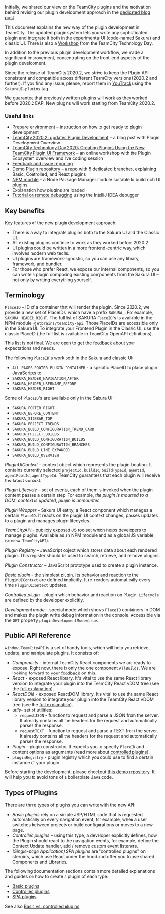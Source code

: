 [//]: # (title: Front-End Extensions)
[//]: # (auxiliary-id: Front-End+Extensions.html)

Initially, we shared our view on the TeamCity plugins and the motivation behind revising our plugin development approach in the [dedicated blog post](https://blog.jetbrains.com/teamcity/2020/09/teamcity-2020-2-updated-plugin-development).
   
This document explains the new way of the plugin development in TeamCity. The updated plugin system lets you write any sophisticated plugin and integrate it both in the [experimental UI](https://www.jetbrains.com/help/teamcity/teamcity-experimental-ui.html) (code-named Sakura) and classic UI. There is also a [Workshop](https://www.youtube.com/watch?v=-oa_8WLYFnE) from the TeamCity Technology Day.   

In addition to the previous plugin development workflow, we made a significant improvement, concentrating on the front-end aspects of the plugin development.

<note>

Since the release of TeamCity 2020.2, we strive to keep the Plugin API consistent and compatible across different TeamCity versions (2020.2 and further). If you find any issue, please, report them in [YouTrack](https://youtrack.jetbrains.com/issues/TW?q=tag:%20SakuraUI-Plugins%20) using the `SakuraUI-plugins` tag.
  
</note>

We guarantee that previously written plugins will work as they worked before 2020.2 EAP. New plugins will work starting from TeamCity 2020.2.

### Useful links
- [Prepare environment](getting-started-with-plugin-development.md) – instruction on how to get ready to plugin development
- [TeamCity 2020.2: updated Plugin Development](https://blog.jetbrains.com/teamcity/2020/09/teamcity-2020-2-updated-plugin-development) – a blog post with Plugin Development Overview
- [TeamCity Technology Day 2020: Creating Plugins Using the New TeamCity Plugin UI Framework](https://www.youtube.com/watch?v=-oa_8WLYFnE) – an online workshop with the Plugin Ecosystem overview and live coding session
- [Feedback and issue reporting](https://youtrack.jetbrains.com/issues/TW?q=tag:%20SakuraUI-Plugins%20)
- [Demo Plugin repository](https://github.com/JetBrains/teamcity-sakura-ui-plugins) – a repo with 5 dedicated branches, explaining Basic, Controlled, and React plugins
- [NPM module](https://github.com/JetBrains/teamcity-api-js) – a Node Package Manager module suitable to build rich UI plugins
- [Explanation how plugins are loaded](spa-ui-plugins.md#How+Plugins+are+loaded)
- [Tutorial on remote debugging](https://www.jetbrains.com/help/idea/tutorial-remote-debug.html) using the IntelliJ IDEA debugger

## Key benefits

Key features of the new plugin development approach:
* There is a way to integrate plugins both to the Sakura UI and the Classic UI.
* All existing plugins continue to work as they worked before 2020.2.
* UI plugins could be written in a more frontend-centric way, which involves modern web techs.
* UI plugins are framework-agnostic, so you can use any library, framework, and bundler.
* For those who prefer React, we expose our internal components, so you can write a plugin composing existing components from the Sakura UI – not only by writing everything yourself.

## Terminology

`PlaceID` – ID of a container that will render the plugin. Since 2020.2, we provide a new set of PlaceIDs, which have a prefix `SAKURA_`. For example, `SAKURA_HEADER_RIGHT`. The full list of SAKURA `PlaceID`'s is available in the NPM module `@jetbrains/teamcity-api`. Those PlaceIDs are accessible only in the Sakura UI. To integrate your Frontend Plugin in the Classic UI, use the classic PlaceID (the full list is available in TeamCity OpenAPI definitions).

This list is not final. We are open to get the [feedback](https://confluence.jetbrains.com/display/TW/Feedback) about your expectations and needs.

The following `PlaceID`'s work both in the Sakura and classic UI:
* `ALL_PAGES_FOOTER_PLUGIN_CONTAINER` - a specific PlaceID to place plugin JavaScripts to
* `SAKURA_HEADER_NAVIGATION_AFTER`
* `SAKURA_HEADER_USERNAME_BEFORE`
* `SAKURA_HEADER_RIGHT`

Some of `PlaceID`'s are available only in the Sakura UI:
* `SAKURA_FOOTER_RIGHT`
* `SAKURA_BEFORE_CONTENT`
* `SAKURA_SIDEBAR_TOP`
* `SAKURA_PROJECT_TRENDS`
* `SAKURA_BUILD_CONFIGURATION_TREND_CARD`
* `SAKURA_PROJECT_BUILDS`
* `SAKURA_BUILD_CONFIGURATION_BUILDS`
* `SAKURA_BUILD_CONFIGURATION_BRANCHES`
* `SAKURA_BUILD_LINE_EXPANDED`
* `SAKURA_BUILD_OVERVIEW`

_PluginUIContext_ – context object which represents the plugin location. It contains currently selected `projectId`, `buildId`, `buildTypeId`, `agentId`, `agentPoolId`, `agentTypeId`. TeamCity guarantees that each plugin will receive the latest context.

_Plugin Lifecycle_ – set of events, each of them is invoked when the plugin content passes a certain step. For example, _the plugin is mounted to a DOM_, _context is updated_, _plugin is unmounted_.

_Plugin Wrapper_ – Sakura UI entity, a React component which manages a certain `PlaceID`. It reacts on the plugin UI context changes, passes updates to a plugin and manages plugin lifecycles.

_TeamCityAPI_ – [publicly exposed](https://www.npmjs.com/package/@jetbrains/teamcity-api) JS toolset which helps developers to manage plugins. Available as an NPM module and as a global JS variable (`window.TeamCityAPI`).

_Plugin Registry_ – JavaScript object which stores data about each rendered plugin. This register should be used to search, retrieve, and remove plugins.

_Plugin Constructor_ – JavaScript prototype used to create a plugin instance.

_Basic plugin_ – the simplest plugin. Its behavior and reaction to the `PluginUIContext` are defined implicitly. It re-renders automatically every time `PluginUIContext` updates.

_Controlled plugin_ – plugin which behavior and reaction on `Plugin Lifecycle` are defined by the developer explicitly.

_Development mode_ – special mode which shows `PlaceID` containers in DOM and makes the plugin write debug information in the console. Accessible via the `GET` property `pluginDevelopmentMode=true`.

## Public API Reference

`window.TeamCityAPI` is a set of handy tools, which will help you retrieve, update, and manipulate plugins. It consists of:

* _Components_ - internal TeamCity React components we are ready to expose. Right now, there is only the one component `AllBuilds`. We are looking forward to your [feedback](https://confluence.jetbrains.com/display/TW/Feedback) on this.
* _React_ - exposed React library. It's vital to use the same React library version to integrate your plugin into the TeamCity React vDOM tree (see the [full explanation](spa-ui-plugins.md)).
* _ReactDOM_ - exposed ReactDOM library. It's vital to use the same React library version to integrate your plugin into the TeamCity React vDOM tree (see the [full explanation](spa-ui-plugins.md)).
* _utils_- set of utilities:
  * `requestJSON` - function to request and parse a JSON from the server. It already contains all the headers for the request and automatically parses the response.
  * `requestTEXT` - function to request and parse a TEXT from the server. It already contains all the headers for the request and automatically parses the response.
* _Plugin_ - plugin constructor. It expects you to specify `PlaceID` and content options as arguments (read more about [controlled plugins](controlled-ui-plugins.md)).
* `pluginRegistry` - plugin registry which you could use to find a certain instance of your plugin.

Before starting the development, please checkout [this demo repository](https://github.com/JetBrains/teamcity-sakura-ui-plugins). It will help you to avoid tons of a boilerplate Java code.

## Types of Plugins

There are three types of plugins you can write with the new API:
* _Basic plugins_ rely on a simple JSP/HTML code that is requested automatically on every navigation event, for example, when a user switches between projects or build configurations or moves to a new page.
* _Controlled plugins_ – using this type, a developer explicitly defines, how the Plugin should react to the navigation events, for example, define the Context Update handler, add / remove custom event listeners.
* _(Single-page Application) SPA plugins_ are "controlled plugins" on steroids, which use React under the hood and offer you to use shared Components and Libraries.

The following documentation sections contain more detailed explanations and guides on how to create a plugin of each type:

* [Basic plugins](basic-ui-plugins.md)
* [Controlled plugins](controlled-ui-plugins.md)
* [SPA plugins](spa-ui-plugins.md)

See also [Basic vs. controlled plugins](basic-ui-plugins.md#Basic+vs.+controlled+plugins).

